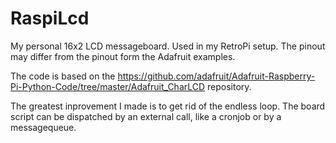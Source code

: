 # RaspiLcd
My personal 16x2 LCD messageboard. Used in my RetroPi setup. The pinout may differ from the pinout form the Adafruit examples.

The code is based on the https://github.com/adafruit/Adafruit-Raspberry-Pi-Python-Code/tree/master/Adafruit_CharLCD repository.

The greatest inprovement I made is to get rid of the endless loop. The board script can be dispatched by an  external call, like a cronjob or by a messagequeue.
